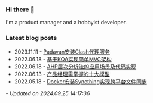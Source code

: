 ### Hi there 👋
I'm a product manager and a hobbyist developer.

### Latest blog posts
- 2023.11.11 - [Padavan安装Clash代理服务](https://blog.yangfei.site/tech/padavan-clash.html)    
- 2022.06.18 - [基于KOA实现简单MVC架构](https://blog.yangfei.site/tech/41.html)    
- 2022.06.18 - [AHP层次分析法的应用场景及代码实现](https://blog.yangfei.site/tech/ahp.html)    
- 2022.06.13 - [产品经理需掌握的十大模型](https://blog.yangfei.site/ued/pm-model.html)    
- 2022.05.18 - [Docker安装Syncthing实现跨平台文件同步](https://blog.yangfei.site/tech/syncthing.html)    
 
*- Updated on 2024.09.25 14:17:36*
